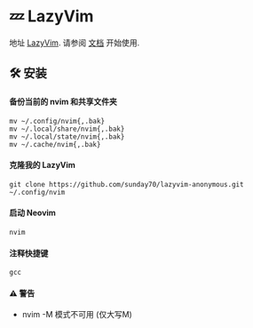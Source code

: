 # 💤 LazyVim

地址 [LazyVim](https://github.com/LazyVim/LazyVim).
请参阅 [文档](https://lazyvim.github.io/installation) 开始使用.

## 🛠️ 安装

#### 备份当前的 nvim 和共享文件夹

```shell
mv ~/.config/nvim{,.bak}
mv ~/.local/share/nvim{,.bak}
mv ~/.local/state/nvim{,.bak}
mv ~/.cache/nvim{,.bak}
```

#### 克隆我的 LazyVim

```shell
git clone https://github.com/sunday70/lazyvim-anonymous.git ~/.config/nvim
```

#### 启动 Neovim

```shell
nvim
```

#### 注释快捷键

```shell
gcc
```

#### ⚠️ 警告

- nvim -M 模式不可用 (仅大写M)
